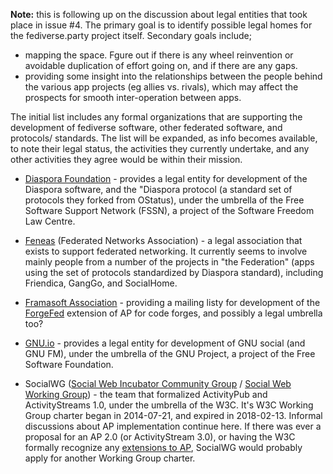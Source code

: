 **Note:** this is following up on the discussion about legal entities that took place in issue #4. The primary goal is to identify possible legal homes for the fediverse.party project itself. Secondary goals include;
* mapping the space. Fgure out if there is any wheel reinvention or avoidable duplication of effort going on, and if there are any gaps. 
* providing some insight into the relationships between the people behind the various app projects (eg allies vs. rivals), which may affect the prospects for smooth inter-operation between apps.

The initial list includes any formal organizations that are supporting the development of fediverse software, other federated software, and protocols/ standards. The list will be expanded, as info becomes available, to note their legal status, the activities they currently undertake, and any other activities they agree would be within their mission.

* [Diaspora Foundation](https://diasporafoundation.org/) - provides a legal entity for development of the Diaspora software, and the "Diaspora protocol (a standard set of protocols they forked from OStatus), under the umbrella of the Free Software Support Network (FSSN), a project of the Software Freedom Law Centre.

* [Feneas](https://feneas.org/) (Federated Networks Association) - a legal association that exists to support federated networking. It currently seems to involve mainly people from a number of the projects in "the Federation" (apps using the set of protocols standardized by Diaspora standard), including Friendica, GangGo, and SocialHome.

* [Framasoft Association](https://www.framasoft.org/) - providing a mailing listy for development of the [ForgeFed](https://github.com/forgefed/forgefed) extension of AP for code forges, and possibly a legal umbrella too?

* [GNU.io](https://gnu.io/) - provides a legal entity for development of GNU social (and GNU FM), under the umbrella of the GNU Project, a project of the Free Software Foundation.

* SocialWG ([Social Web Incubator Community Group](https://www.w3.org/wiki/SocialCG) / [Social Web Working Group](https://www.w3.org/wiki/Socialwg/)) - the team that formalized ActivityPub and ActivityStreams 1.0, under the umbrella of the W3C. It's W3C Working Group charter began in 2014-07-21, and expired in 2018-02-13. Informal discussions about AP implementation continue here. If there was ever a proposal for an AP 2.0 (or ActivityStream 3.0), or having the W3C formally recognize any [extensions to AP](https://cjslep.com/c/blog/an-activitypub-philosophy), SocialWG would probably apply for another Working Group charter.